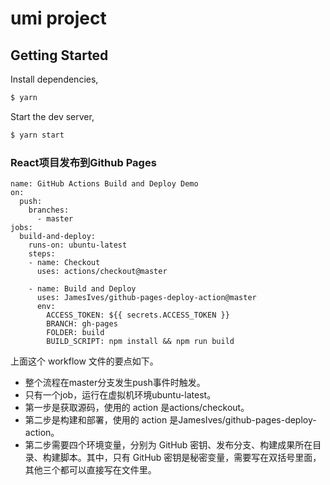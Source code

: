 # umi project

## Getting Started

Install dependencies,

```bash
$ yarn
```

Start the dev server,

```bash
$ yarn start
```


### React项目发布到Github Pages

```
name: GitHub Actions Build and Deploy Demo
on:
  push:
    branches:
      - master
jobs:
  build-and-deploy:
    runs-on: ubuntu-latest
    steps:
    - name: Checkout
      uses: actions/checkout@master

    - name: Build and Deploy
      uses: JamesIves/github-pages-deploy-action@master
      env:
        ACCESS_TOKEN: ${{ secrets.ACCESS_TOKEN }}
        BRANCH: gh-pages
        FOLDER: build
        BUILD_SCRIPT: npm install && npm run build
```
上面这个 workflow 文件的要点如下。

- 整个流程在master分支发生push事件时触发。
- 只有一个job，运行在虚拟机环境ubuntu-latest。
- 第一步是获取源码，使用的 action 是actions/checkout。
- 第二步是构建和部署，使用的 action 是JamesIves/github-pages-deploy-action。
- 第二步需要四个环境变量，分别为 GitHub 密钥、发布分支、构建成果所在目录、构建脚本。其中，只有 GitHub 密钥是秘密变量，需要写在双括号里面，其他三个都可以直接写在文件里。